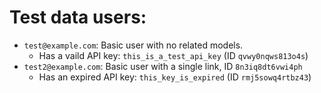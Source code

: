 # Test data users:

- `test@example.com`: Basic user with no related models.
  - Has a vaild API key: `this_is_a_test_api_key` (ID `qvwy0nqws813o4s`)
- `test2@example.com`: Basic user with a single link, ID `8n3iq8dt6vwi4ph`
  - Has an expired API key: `this_key_is_expired` (ID `rmj5sowq4rtbz43`)